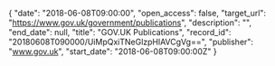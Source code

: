 {
  "date": "2018-06-08T09:00:00", 
  "open_access": false, 
  "target_url": "https://www.gov.uk/government/publications", 
  "description": "", 
  "end_date": null, 
  "title": "GOV.UK Publications", 
  "record_id": "20180608T090000/UiMpQxiTNeGlzpHlAVCgVg==", 
  "publisher": "www.gov.uk", 
  "start_date": "2018-06-08T09:00:00Z"
}

